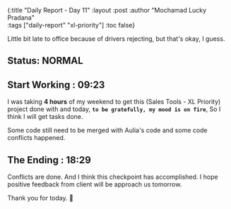 {:title "Daily Report - Day 11"
 :layout :post
 :author "Mochamad Lucky Pradana"   
 :tags  ["daily-report" "xl-priority"]
 :toc false}

Little bit late to office because of drivers rejecting, but that's okay, I guess.  

## **Status: NORMAL**

## **Start Working : 09:23**
I was taking **4 hours** of my weekend to get this (Sales Tools - XL Priority) project done with and today, **`to be gratefully, my mood is on fire`**, So I think I will get tasks done.

Some code still need to be merged with Aulia's code and some code conflicts happened. 
  
## **The Ending : 18:29** 

Conflicts are done. And I think this checkpoint has accomplished.
I hope positive feedback from client will be approach us tomorrow.

Thank you for today. 🙂
